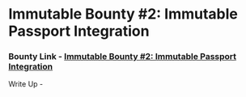 # Immutable Bounty #2: Immutable Passport Integration

### Bounty Link - [Immutable Bounty #2: Immutable Passport Integration](https://app.stackup.dev/bounty/immutable-bounty-2-immutable-passport-integration)

Write Up - 
